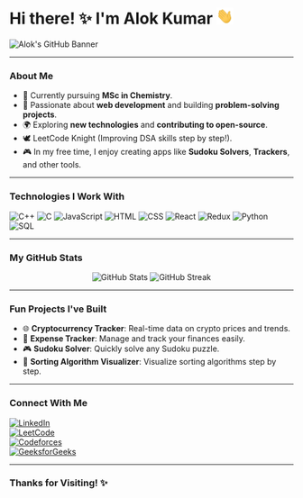 # Hi there! ✨ I'm Alok Kumar <img src="https://raw.githubusercontent.com/ABSphreak/ABSphreak/master/gifs/Hi.gif" width="30px">

![Alok's GitHub Banner](https://user-images.githubusercontent.com/104123989/221757980-58d16a85-2265-4aeb-84dc-bd16d2598971.gif)

---

### About Me 

- 🔧 Currently pursuing **MSc in Chemistry**.
- 🔗 Passionate about **web development** and building **problem-solving projects**.
- 🌍 Exploring **new technologies** and **contributing to open-source**.
- 🕊 LeetCode Knight (Improving DSA skills step by step!).
- 🎮 In my free time, I enjoy creating apps like **Sudoku Solvers**, **Trackers**, and other tools.

---

### Technologies I Work With

![C++](https://img.shields.io/badge/C%2B%2B-%2300599C.svg?style=for-the-badge&logo=c%2B%2B&logoColor=white)
![C](https://img.shields.io/badge/C-%2300599C.svg?style=for-the-badge&logo=c&logoColor=white)
![JavaScript](https://img.shields.io/badge/JavaScript-%23F7DF1E.svg?style=for-the-badge&logo=javascript&logoColor=black)
![HTML](https://img.shields.io/badge/HTML5-%23E34F26.svg?style=for-the-badge&logo=html5&logoColor=white)
![CSS](https://img.shields.io/badge/CSS3-%231572B6.svg?style=for-the-badge&logo=css3&logoColor=white)
![React](https://img.shields.io/badge/React-%2361DAFB.svg?style=for-the-badge&logo=react&logoColor=black)
![Redux](https://img.shields.io/badge/Redux-%23764ABC.svg?style=for-the-badge&logo=redux&logoColor=white)
![Python](https://img.shields.io/badge/Python-%233776AB.svg?style=for-the-badge&logo=python&logoColor=white)
![SQL](https://img.shields.io/badge/SQL-%234169E1.svg?style=for-the-badge&logo=mysql&logoColor=white)

---

### My GitHub Stats

<div align="center">
  <img src="https://github-readme-stats.vercel.app/api?username=alokkumar9019&show_icons=true&theme=radical" width="400px" alt="GitHub Stats">
  <img src="https://streak-stats.demolab.com/?user=alokkumar9019&theme=radical" width="400px" alt="GitHub Streak">
</div>

---

### Fun Projects I've Built 

- 🌐 **Cryptocurrency Tracker**: Real-time data on crypto prices and trends.
- 🎁 **Expense Tracker**: Manage and track your finances easily.
- 🎮 **Sudoku Solver**: Quickly solve any Sudoku puzzle.
- 🔄 **Sorting Algorithm Visualizer**: Visualize sorting algorithms step by step.

---

### Connect With Me

[![LinkedIn](https://img.shields.io/badge/LinkedIn-%230077B5.svg?style=for-the-badge&logo=linkedin&logoColor=white)](https://www.linkedin.com/in/alok-kumar-singh-b995b4208/)  
[![LeetCode](https://img.shields.io/badge/LeetCode-%23FFA116.svg?style=for-the-badge&logo=leetcode&logoColor=black)](https://leetcode.com/u/alokkumar9019/)  
[![Codeforces](https://img.shields.io/badge/Codeforces-%231F8ACB.svg?style=for-the-badge&logo=codeforces&logoColor=white)](https://codeforces.com/profile/alokkumar9019)  
[![GeeksforGeeks](https://img.shields.io/badge/GeeksforGeeks-%2300C853.svg?style=for-the-badge&logo=geeksforgeeks&logoColor=white)](https://www.geeksforgeeks.org/user/alokkumar9019/)

---

### Thanks for Visiting! ✨
